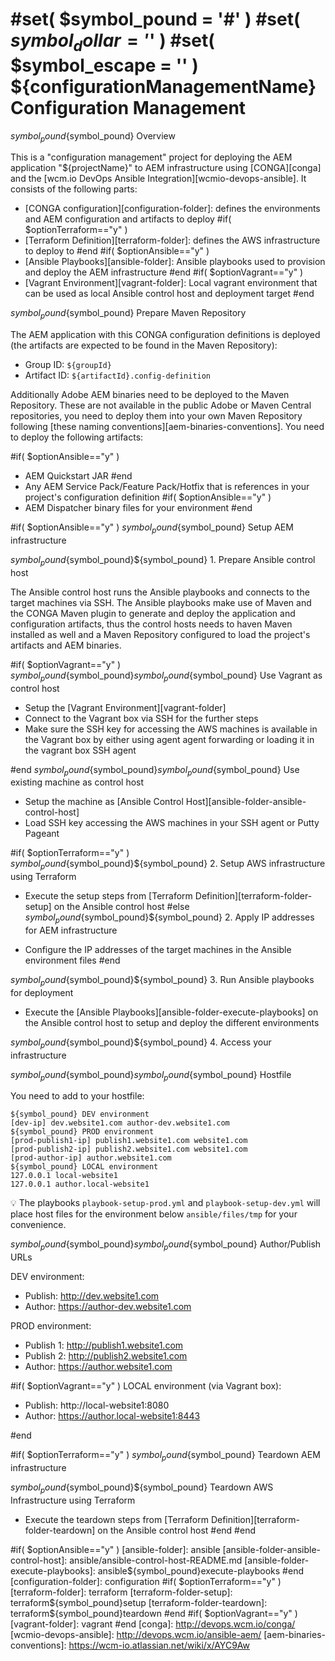 #set( $symbol_pound = '#' )
#set( $symbol_dollar = '$' )
#set( $symbol_escape = '\' )
${configurationManagementName} Configuration Management
=======================================

${symbol_pound}${symbol_pound} Overview

This is a "configuration management" project for deploying the AEM application "${projectName}" to AEM infrastructure using [CONGA][conga] and the [wcm.io DevOps Ansible Integration][wcmio-devops-ansible]. It consists of the following parts:

* [CONGA configuration][configuration-folder]: defines the environments and AEM configuration and artifacts to deploy
#if( $optionTerraform=="y" )
* [Terraform Definition][terraform-folder]: defines the AWS infrastructure to deploy to
#end
#if( $optionAnsible=="y" )
* [Ansible Playbooks][ansible-folder]: Ansible playbooks used to provision and deploy the AEM infrastructure
#end
#if( $optionVagrant=="y" )
* [Vagrant Environment][vagrant-folder]: Local vagrant environment that can be used as local Ansible control host and deployment target
#end

${symbol_pound}${symbol_pound} Prepare Maven Repository

The AEM application with this CONGA configuration definitions is deployed (the artifacts are expected to be found in the Maven Repository):

* Group ID: `${groupId}`
* Artifact ID: `${artifactId}.config-definition`

Additionally Adobe AEM binaries need to be deployed to the Maven Repository. These are not available in the public Adobe or Maven Central repositories, you need to deploy them into your own Maven Repository following [these naming conventions][aem-binaries-conventions]. You need to deploy the following artifacts:

#if( $optionAnsible=="y" )
* AEM Quickstart JAR
#end
* Any AEM Service Pack/Feature Pack/Hotfix that is references in your project's configuration definition
#if( $optionAnsible=="y" )
* AEM Dispatcher binary files for your environment
#end


#if( $optionAnsible=="y" )
${symbol_pound}${symbol_pound} Setup AEM infrastructure

${symbol_pound}${symbol_pound}${symbol_pound} 1. Prepare Ansible control host

The Ansible control host runs the Ansible playbooks and connects to the target machines via SSH. The Ansible playbooks make use of Maven and the CONGA Maven plugin to generate and deploy the application and configuration artifacts, thus the control hosts needs to haven Maven installed as well and a Maven Repository configured to load the project's artifacts and AEM binaries.

#if( $optionVagrant=="y" )
${symbol_pound}${symbol_pound}${symbol_pound}${symbol_pound} Use Vagrant as control host

* Setup the [Vagrant Environment][vagrant-folder]
* Connect to the Vagrant box via SSH for the further steps
* Make sure the SSH key for accessing the AWS machines is available in the Vagrant box by either using agent agent forwarding or loading it in the vagrant box SSH agent

#end
${symbol_pound}${symbol_pound}${symbol_pound}${symbol_pound} Use existing machine as control host

* Setup the machine as [Ansible Control Host][ansible-folder-ansible-control-host]
* Load SSH key accessing the AWS machines in your SSH agent or Putty Pageant


#if( $optionTerraform=="y" )
${symbol_pound}${symbol_pound}${symbol_pound} 2. Setup AWS infrastructure using Terraform

* Execute the setup steps from [Terraform Definition][terraform-folder-setup] on the Ansible control host
#else
${symbol_pound}${symbol_pound}${symbol_pound} 2. Apply IP addresses for AEM infrastructure

* Configure the IP addresses of the target machines in the Ansible environment files
#end


${symbol_pound}${symbol_pound}${symbol_pound} 3. Run Ansible playbooks for deployment

* Execute the [Ansible Playbooks][ansible-folder-execute-playbooks] on the Ansible control host to setup and deploy the different environments


${symbol_pound}${symbol_pound}${symbol_pound} 4. Access your infrastructure

${symbol_pound}${symbol_pound}${symbol_pound}${symbol_pound} Hostfile

You need to add to your hostfile:

    ${symbol_pound} DEV environment
    [dev-ip] dev.website1.com author-dev.website1.com
    ${symbol_pound} PROD environment
    [prod-publish1-ip] publish1.website1.com website1.com
    [prod-publish2-ip] publish2.website1.com website1.com
    [prod-author-ip] author.website1.com    
    ${symbol_pound} LOCAL environment
    127.0.0.1 local-website1
    127.0.0.1 author.local-website1 

:bulb: The playbooks `playbook-setup-prod.yml` and
`playbook-setup-dev.yml` will place host files for the environment below
`ansible/files/tmp` for your convenience.


${symbol_pound}${symbol_pound}${symbol_pound}${symbol_pound} Author/Publish URLs

DEV environment:

* Publish: http://dev.website1.com
* Author: https://author-dev.website1.com

PROD environment:

* Publish 1: http://publish1.website1.com
* Publish 2: http://publish2.website1.com
* Author: https://author.website1.com

#if( $optionVagrant=="y" )
LOCAL environment (via Vagrant box):

* Publish: http://local-website1:8080
* Author: https://author.local-website1:8443

#end

#if( $optionTerraform=="y" )
${symbol_pound}${symbol_pound} Teardown AEM infrastructure

${symbol_pound}${symbol_pound}${symbol_pound} Teardown AWS Infrastructure using Terraform

* Execute the teardown steps from [Terraform Definition][terraform-folder-teardown] on the Ansible control host
#end
#end


#if( $optionAnsible=="y" )
[ansible-folder]: ansible
[ansible-folder-ansible-control-host]: ansible/ansible-control-host-README.md
[ansible-folder-execute-playbooks]: ansible${symbol_pound}execute-playbooks
#end
[configuration-folder]: configuration
#if( $optionTerraform=="y" )
[terraform-folder]: terraform
[terraform-folder-setup]: terraform${symbol_pound}setup
[terraform-folder-teardown]: terraform${symbol_pound}teardown
#end
#if( $optionVagrant=="y" )
[vagrant-folder]: vagrant
#end
[conga]: http://devops.wcm.io/conga/
[wcmio-devops-ansible]: http://devops.wcm.io/ansible-aem/
[aem-binaries-conventions]: https://wcm-io.atlassian.net/wiki/x/AYC9Aw
